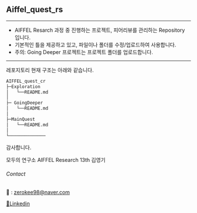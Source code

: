 ## Aiffel_quest_rs
---

- AIFFEL Resarch 과정 중 진행하는 프로젝트, 피어리뷰를 관리하는 Repository 입니다.
- 기본적인 틀을 제공하고 있고, 파일이나 폴더를 수정/업로드하여 사용합니다.
- 주의: Going Deeper 프로젝트는 프로젝트 폴더를 업로드합니다.


---

레포지토리 현재 구조는 아래와 같습니다.
```bash
AIFFEL_quest_cr
├─Exploration
│   └──README.md
│
├─ GoingDeeper
│   └──README.md
│
├─MainQuest
│   └──README.md
│
└──────────────
```

감사합니다.

모두의 연구소 AIFFEL Research 13th 김영기 

###### Contact

📧 : zerokee98@naver.com

[💒Linkedin](https://www.linkedin.com/in/youngkee-kim-082179275/)
```